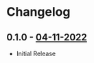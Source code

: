 # Changelog

## 0.1.0 - [04-11-2022](https://github.com/melvinversluijs/lando-rabbitmq/releases/tag/0.1.0)

* Initial Release